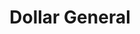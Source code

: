 ---
title: "Dollar General"
url: /yadkinville/dollar-general-east-willow-street/
shop: variety store
---